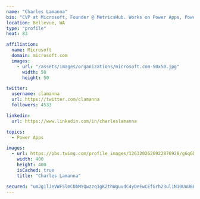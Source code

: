 ```yaml
---
name: "Charles Lamanna"
bio: "CVP at Microsoft, Founder @ MetricsHub. Works on Power Apps, Power Automate, Power Virtual Agent, Common Data Service and Dynamics 365."
location: Bellevue, WA
type: "profile"
heat: 83

affiliation:
  name: Microsoft
  domain: microsoft.com
  images:
    - url: "/assets/images/organizations/microsoft.com-50x50.jpg"
      width: 50
      height: 50

twitter:
  username: clamanna
  url: https://twitter.com/clamanna
  followers: 4533

linkedin:
  url: https://www.linkedin.com/in/charleslamanna

topics:
  - Power Apps

images:
  - url: https://pbs.twimg.com/profile_images/1263202626922876928/g6qGbHZ-_400x400.jpg
    width: 400
    height: 400
    isCached: true
    title: "Charles Lamanna"

secured: "umJg1lJeVWF5lmCDbMYQwzzq1gKZthWguvdC4yDeEwCEfGrh23ul1N10UuU6BBX2BNpHEvNTPxK7ZZUsEBU7KryLieeSlUN3tz152TlJCdHhAL8gDJzM4jhcnTixjnuW4eehKmvyPK3C2/YjE7I7V8cb13X9YKxam5n98PmQ9eHXBb2k/jbU3ELgUuLDfZEXVlT630M/XO1onlbmFujxqW2PG/YstbF5KcI3HWjbt30hiTlVosNEHvUaL6t3GRrh3vnnqeiaXJ9PVj8iH1lyx40JOHRwW/ejxPHck+71VRSa7o0cWKJ4rG6ZS6U198uH6C4BOXO/ZzuepX3KqEluMNXs0RCvH3YrA/VkZhWT32YsVIK7j79N4zZ8zaYlhktMSHrds0gvzKdlYXPstn3yKzHuftqdB3+3cRCJqcNaVA4=;654B/iDWbLGEOXaSI19q1A=="
---
```


